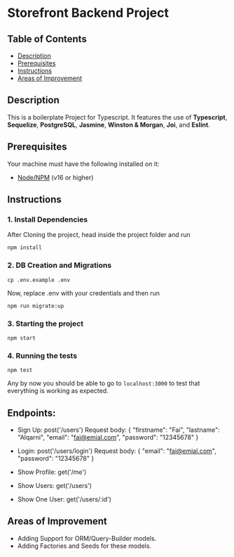 # Storefront Backend Project

## Table of Contents

* [Description](#Description)
* [Prerequisites](#Prerequisites)
* [Instructions](#Instructions)
* [Areas of Improvement](#Improvement)

## Description

This is a boilerplate Project for Typescript.
It features the use of **Typescript**, **Sequelize**, **PostgreSQL**, **Jasmine**, **Winston & Morgan**, **Joi**, and **Eslint**.

## Prerequisites
Your machine must have the following installed on it:
- [Node/NPM](https://nodejs.org/en/download/) (v16 or higher)

## Instructions

### 1. Install Dependencies
After Cloning the project, head inside the project folder and run
```
npm install
```

### 2.  DB Creation and Migrations
```
cp .env.example .env
```
Now, replace .env with your credentials and then run

``` 
npm run migrate:up
```

### 3. Starting the project
```
npm start
```

### 4. Running the tests
```
npm test
```

Any by now you should be able to go to `localhost:3000` to test that everything is working as expected.

## Endpoints:
* Sign Up: 
post('/users') 
Request body:
{
    "firstname": "Fai",
    "lastname": "Alqarni",
    "email": "fai@emial.com",
    "password": "12345678"
}

* Login:
post('/users/login')
Request body:
{
    "email": "fai@emial.com",
    "password": "12345678"
}

* Show Profile:
get('/me')

* Show Users:
get('/users')

* Show One User:
get('/users/:id')



## Areas of Improvement <a name="Improvement"></a>
- Adding Support for ORM/Query-Builder models.
- Adding Factories and Seeds for these models.

